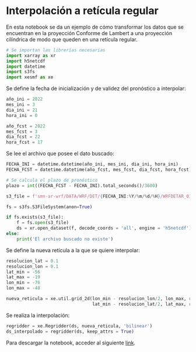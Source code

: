 # Interpolación a retícula regular

En esta notebook se da un ejemplo de cómo transformar los datos que se encuentran en la proyección Conforme de Lambert a una proyección cilíndrica de modo que queden en una retícula regular.

```python
# Se importan las librerías necesarias
import xarray as xr
import h5netcdf
import datetime
import s3fs
import xesmf as xe
```

Se define la fecha de inicialización y de validez del pronóstico a interpolar:

```python
año_ini = 2022
mes_ini = 3
dia_ini = 21
hora_ini = 0

año_fcst = 2022
mes_fcst = 3
dia_fcst = 22
hora_fcst = 17
```

Se lee el archivo que posee el dato buscado:

```python
FECHA_INI = datetime.datetime(año_ini, mes_ini, dia_ini, hora_ini)
FECHA_FCST = datetime.datetime(año_fcst, mes_fcst, dia_fcst, hora_fcst)

# Se calcula el plazo de pronóstico
plazo = int((FECHA_FCST - FECHA_INI).total_seconds()/3600)

s3_file = f'smn-ar-wrf/DATA/WRF/DET/{FECHA_INI:%Y/%m/%d/%H}/WRFDETAR_01H_{FECHA_INI:%Y%m%d_%H}_{plazo:03d}.nc'

fs = s3fs.S3FileSystem(anon=True)

if fs.exists(s3_file):
    f = fs.open(s3_file)
    ds = xr.open_dataset(f, decode_coords = 'all', engine = 'h5netcdf')
else:
    print('El archivo buscado no existe')
```

Se define la nueva retícula a la que se quiere interpolar:

```python
resolucion_lat = 0.1
resolucion_lon = 0.1
lat_min = -56
lat_max = -19
lon_min = -76
lon_max = -48

nueva_reticula = xe.util.grid_2d(lon_min - resolucion_lon/2, lon_max, resolucion_lon, 
                                 lat_min - resolucion_lat/2, lat_max, resolucion_lat)

```

Se realiza la interpolación:

```python
regridder = xe.Regridder(ds, nueva_reticula, 'bilinear')
ds_interpolado = regridder(ds, keep_attrs = True)
```

Para descargar la notebook, acceder al siguiente <a href="../notebooks/Regrid.ipynb">link</a>.

